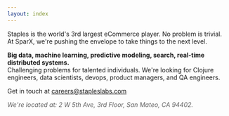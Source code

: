 ```yaml
---
layout: index
---
```


Staples is the world's 3rd largest eCommerce player. No problem is trivial.  
At SparX, we're pushing the envelope to take things to the next level.

**Big data, machine learning, predictive modeling, search, real-time distributed systems.**  
Challenging problems for talented individuals. We're looking for Clojure engineers, data scientists, devops, product managers, and QA engineers.  

Get in touch at <a href="mailto:careers@stapleslabs.com" title="">careers@stapleslabs.com</a>

<em><font color="#626262">We're located at: 2 W 5th Ave, 3rd Floor, San Mateo, CA 94402.</font></em>
